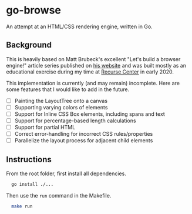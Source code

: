 # go-browse

An attempt at an HTML/CSS rendering engine, written in Go.

## Background

This is heavily based on Matt Brubeck's excellent "Let's build a browser engine!" article series published on [his website](https://limpet.net/mbrubeck/2014/08/08/toy-layout-engine-1.html) and was built mostly as an educational exercise during my time at [Recurse Center](http://recurse.com/) in early 2020.

This implementation is currently (and may remain) incomplete. Here are some features that I would like to add in the future.

- [ ] Painting the LayoutTree onto a canvas
- [ ] Supporting varying colors of elements
- [ ] Support for Inline CSS Box elements, including spans and text
- [ ] Support for percentage-based length calculations
- [ ] Support for partial HTML
- [ ] Correct error-handling for incorrect CSS rules/properties
- [ ] Parallelize the layout process for adjacent child elements

## Instructions

From the root folder, first install all dependencies.

```bash
  go install ./...
```

Then use the `run` command in the Makefile.

```bash
  make run
```
